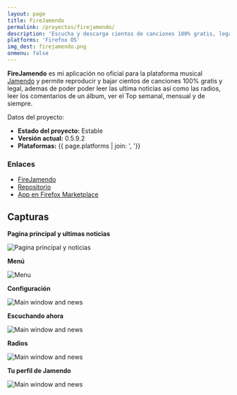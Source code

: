 ```yaml
---
layout: page
title: FireJamendo
permalink: /proyectos/firejamendo/
description: 'Escucha y descarga cientos de canciones 100% gratis, legal y sin restriciones'
platforms: 'Firefox OS'
img_dest: firejamendo.png
onmenu: false
---
```


**FireJamendo** es mi aplicación no oficial para la plataforma musical [Jamendo](http://www.jamendo.com) y permite reproducir y bajar cientos de canciones 100% gratis y legal, ademas de poder poder leer las ultima noticias así como las radios, leer los comentarios de un álbum, ver el Top semanal, mensual y de siempre.

Datos del proyecto:

* **Estado del proyecto:** Estable
* **Versión actual:** 0.5.9.2
* **Plataformas:** {{ page.platforms | join: ', '}}

### Enlaces

- [FireJamendo](http://son-link.github.io/FireJamendo)
- [Repositorio](http://github.com/son-link/FireJamendo)
- [App en Firefox Marketplace](https://marketplace.firefox.com/app/firejamendo)

## Capturas

**Pagina principal y ultimas noticias**

![Pagina principal y noticias](/img/firejamendo/main_page_news.png)

**Menú**

![Menu](/img/firejamendo/menu.png)

**Configuración**

![Main window and news](/img/firejamendo/config.png)

**Escuchando ahora**

![Main window and news](/img/firejamendo/now_listen.png)

**Radios**

![Main window and news](/img/firejamendo/radios.png)

**Tu perfil de Jamendo**

![Main window and news](/img/firejamendo/profile.png)
